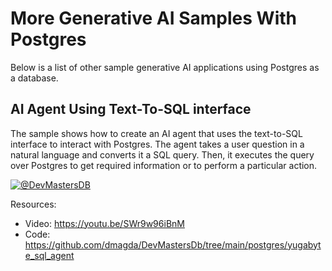 # More Generative AI Samples With Postgres

Below is a list of other sample generative AI applications using Postgres as a database.

## AI Agent Using Text-To-SQL interface

The sample shows how to create an AI agent that uses the text-to-SQL interface to interact with Postgres. The agent takes a user question in a natural language and converts it a SQL query. Then, it executes the query over Postgres to get required information or to perform a particular action.

[![@DevMastersDB](https://github.com/dmagda/DevMastersDb/assets/1537233/dc77dbea-23f6-4bee-8127-b487cf3416d8)](https://youtu.be/SWr9w96iBnM)

Resources:

* Video: https://youtu.be/SWr9w96iBnM
* Code: https://github.com/dmagda/DevMastersDb/tree/main/postgres/yugabyte_sql_agent

## 